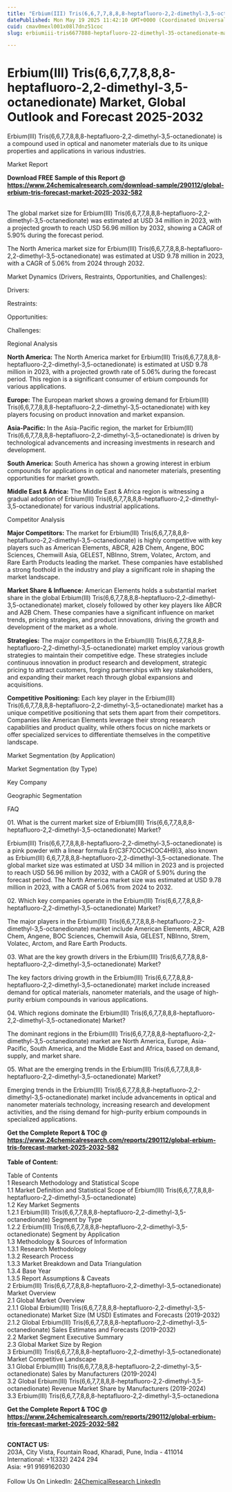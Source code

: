 ```yaml
---
title: "Erbium(III) Tris(6,6,7,7,8,8,8-heptafluoro-2,2-dimethyl-3,5-octanedionate) Market, Global Outlook and Forecast 2025-2032"
datePublished: Mon May 19 2025 11:42:10 GMT+0000 (Coordinated Universal Time)
cuid: cmav0mexl001x08l7dnz51coc
slug: erbiumiii-tris6677888-heptafluoro-22-dimethyl-35-octanedionate-market-global-outlook-and-forecast-2025-2032

---
```


# Erbium(III) Tris(6,6,7,7,8,8,8-heptafluoro-2,2-dimethyl-3,5-octanedionate) Market, Global Outlook and Forecast 2025-2032

<p>Erbium(III) Tris(6,6,7,7,8,8,8-heptafluoro-2,2-dimethyl-3,5-octanedionate) is a compound used in optical and nanometer materials due to its unique properties and applications in various industries.</p><p>
</p><p>
Market Report</p><div><b>Download FREE Sample of this Report @ 
            <a href="https://www.24chemicalresearch.com/download-sample/290112/global-erbium-tris-forecast-market-2025-2032-582">
            https://www.24chemicalresearch.com/download-sample/290112/global-erbium-tris-forecast-market-2025-2032-582</a></b></div><br><p>
</p><p>The global market size for Erbium(III) Tris(6,6,7,7,8,8,8-heptafluoro-2,2-dimethyl-3,5-octanedionate) was estimated at USD 34 million in 2023, with a projected growth to reach USD 56.96 million by 2032, showing a CAGR of 5.90% during the forecast period.</p><p>
The North America market size for Erbium(III) Tris(6,6,7,7,8,8,8-heptafluoro-2,2-dimethyl-3,5-octanedionate) was estimated at USD 9.78 million in 2023, with a CAGR of 5.06% from 2024 through 2032.</p><p>
Market Dynamics (Drivers, Restraints, Opportunities, and Challenges):</p><p>
Drivers:</p><p>
</p><p>
Restraints:</p><p>
</p><p>
Opportunities:</p><p>
</p><p>
Challenges:</p><p>
</p><p>
Regional Analysis</p><p>
<strong>North America:</strong> The North America market for Erbium(III) Tris(6,6,7,7,8,8,8-heptafluoro-2,2-dimethyl-3,5-octanedionate) is estimated at USD 9.78 million in 2023, with a projected growth rate of 5.06% during the forecast period. This region is a significant consumer of erbium compounds for various applications.</p><p>
<strong>Europe:</strong> The European market shows a growing demand for Erbium(III) Tris(6,6,7,7,8,8,8-heptafluoro-2,2-dimethyl-3,5-octanedionate) with key players focusing on product innovation and market expansion.</p><p>
<strong>Asia-Pacific:</strong> In the Asia-Pacific region, the market for Erbium(III) Tris(6,6,7,7,8,8,8-heptafluoro-2,2-dimethyl-3,5-octanedionate) is driven by technological advancements and increasing investments in research and development.</p><p>
<strong>South America:</strong> South America has shown a growing interest in erbium compounds for applications in optical and nanometer materials, presenting opportunities for market growth.</p><p>
<strong>Middle East &amp; Africa:</strong> The Middle East &amp; Africa region is witnessing a gradual adoption of Erbium(III) Tris(6,6,7,7,8,8,8-heptafluoro-2,2-dimethyl-3,5-octanedionate) for various industrial applications.</p><p>
Competitor Analysis</p><p>
<strong>Major Competitors:</strong> The market for Erbium(III) Tris(6,6,7,7,8,8,8-heptafluoro-2,2-dimethyl-3,5-octanedionate) is highly competitive with key players such as American Elements, ABCR, A2B Chem, Angene, BOC Sciences, Chemwill Asia, GELEST, NBInno, Strem, Volatec, Arctom, and Rare Earth Products leading the market. These companies have established a strong foothold in the industry and play a significant role in shaping the market landscape.</p><p>
<strong>Market Share &amp; Influence:</strong> American Elements holds a substantial market share in the global Erbium(III) Tris(6,6,7,7,8,8,8-heptafluoro-2,2-dimethyl-3,5-octanedionate) market, closely followed by other key players like ABCR and A2B Chem. These companies have a significant influence on market trends, pricing strategies, and product innovations, driving the growth and development of the market as a whole.</p><p>
<strong>Strategies:</strong> The major competitors in the Erbium(III) Tris(6,6,7,7,8,8,8-heptafluoro-2,2-dimethyl-3,5-octanedionate) market employ various growth strategies to maintain their competitive edge. These strategies include continuous innovation in product research and development, strategic pricing to attract customers, forging partnerships with key stakeholders, and expanding their market reach through global expansions and acquisitions.</p><p>
<strong>Competitive Positioning:</strong> Each key player in the Erbium(III) Tris(6,6,7,7,8,8,8-heptafluoro-2,2-dimethyl-3,5-octanedionate) market has a unique competitive positioning that sets them apart from their competitors. Companies like American Elements leverage their strong research capabilities and product quality, while others focus on niche markets or offer specialized services to differentiate themselves in the competitive landscape.</p><p>
Market Segmentation (by Application)</p><p>
</p><p>
Market Segmentation (by Type)</p><p>
</p><p>
Key Company</p><p>
</p><p>
Geographic Segmentation</p><p>
</p><p>
FAQ </p><p>
01. What is the current market size of Erbium(III) Tris(6,6,7,7,8,8,8-heptafluoro-2,2-dimethyl-3,5-octanedionate) Market?</p><p>
Erbium(III) Tris(6,6,7,7,8,8,8-heptafluoro-2,2-dimethyl-3,5-octanedionate) is a pink powder with a linear formula Er(C3F7COCHCOC4H9)3, also known as Erbium(III) 6,6,7,7,8,8,8-heptafluoro-2,2-dimethyl-3,5-octanedionate. The global market size was estimated at USD 34 million in 2023 and is projected to reach USD 56.96 million by 2032, with a CAGR of 5.90% during the forecast period. The North America market size was estimated at USD 9.78 million in 2023, with a CAGR of 5.06% from 2024 to 2032.</p><p>
02. Which key companies operate in the Erbium(III) Tris(6,6,7,7,8,8,8-heptafluoro-2,2-dimethyl-3,5-octanedionate) Market?</p><p>
The major players in the Erbium(III) Tris(6,6,7,7,8,8,8-heptafluoro-2,2-dimethyl-3,5-octanedionate) market include American Elements, ABCR, A2B Chem, Angene, BOC Sciences, Chemwill Asia, GELEST, NBInno, Strem, Volatec, Arctom, and Rare Earth Products.</p><p>
03. What are the key growth drivers in the Erbium(III) Tris(6,6,7,7,8,8,8-heptafluoro-2,2-dimethyl-3,5-octanedionate) Market?</p><p>
The key factors driving growth in the Erbium(III) Tris(6,6,7,7,8,8,8-heptafluoro-2,2-dimethyl-3,5-octanedionate) market include increased demand for optical materials, nanometer materials, and the usage of high-purity erbium compounds in various applications.</p><p>
04. Which regions dominate the Erbium(III) Tris(6,6,7,7,8,8,8-heptafluoro-2,2-dimethyl-3,5-octanedionate) Market?</p><p>
The dominant regions in the Erbium(III) Tris(6,6,7,7,8,8,8-heptafluoro-2,2-dimethyl-3,5-octanedionate) market are North America, Europe, Asia-Pacific, South America, and the Middle East and Africa, based on demand, supply, and market share.</p><p>
05. What are the emerging trends in the Erbium(III) Tris(6,6,7,7,8,8,8-heptafluoro-2,2-dimethyl-3,5-octanedionate) Market?</p><p>
Emerging trends in the Erbium(III) Tris(6,6,7,7,8,8,8-heptafluoro-2,2-dimethyl-3,5-octanedionate) market include advancements in optical and nanometer materials technology, increasing research and development activities, and the rising demand for high-purity erbium compounds in specialized applications.
</p>

<div><b>Get the Complete Report & TOC @ 
            <a href="https://www.24chemicalresearch.com/reports/290112/global-erbium-tris-forecast-market-2025-2032-582">
            https://www.24chemicalresearch.com/reports/290112/global-erbium-tris-forecast-market-2025-2032-582</a></b></div><br>
            <b>Table of Content:</b><p>Table of Contents<br />
1 Research Methodology and Statistical Scope<br />
1.1 Market Definition and Statistical Scope of Erbium(III) Tris(6,6,7,7,8,8,8-heptafluoro-2,2-dimethyl-3,5-octanedionate)<br />
1.2 Key Market Segments<br />
1.2.1 Erbium(III) Tris(6,6,7,7,8,8,8-heptafluoro-2,2-dimethyl-3,5-octanedionate) Segment by Type<br />
1.2.2 Erbium(III) Tris(6,6,7,7,8,8,8-heptafluoro-2,2-dimethyl-3,5-octanedionate) Segment by Application<br />
1.3 Methodology & Sources of Information<br />
1.3.1 Research Methodology<br />
1.3.2 Research Process<br />
1.3.3 Market Breakdown and Data Triangulation<br />
1.3.4 Base Year<br />
1.3.5 Report Assumptions & Caveats<br />
2 Erbium(III) Tris(6,6,7,7,8,8,8-heptafluoro-2,2-dimethyl-3,5-octanedionate) Market Overview<br />
2.1 Global Market Overview<br />
2.1.1 Global Erbium(III) Tris(6,6,7,7,8,8,8-heptafluoro-2,2-dimethyl-3,5-octanedionate) Market Size (M USD) Estimates and Forecasts (2019-2032)<br />
2.1.2 Global Erbium(III) Tris(6,6,7,7,8,8,8-heptafluoro-2,2-dimethyl-3,5-octanedionate) Sales Estimates and Forecasts (2019-2032)<br />
2.2 Market Segment Executive Summary<br />
2.3 Global Market Size by Region<br />
3 Erbium(III) Tris(6,6,7,7,8,8,8-heptafluoro-2,2-dimethyl-3,5-octanedionate) Market Competitive Landscape<br />
3.1 Global Erbium(III) Tris(6,6,7,7,8,8,8-heptafluoro-2,2-dimethyl-3,5-octanedionate) Sales by Manufacturers (2019-2024)<br />
3.2 Global Erbium(III) Tris(6,6,7,7,8,8,8-heptafluoro-2,2-dimethyl-3,5-octanedionate) Revenue Market Share by Manufacturers (2019-2024)<br />
3.3 Erbium(III) Tris(6,6,7,7,8,8,8-heptafluoro-2,2-dimethyl-3,5-octanediona</p>

<div><b>Get the Complete Report & TOC @ 
            <a href="https://www.24chemicalresearch.com/reports/290112/global-erbium-tris-forecast-market-2025-2032-582">
            https://www.24chemicalresearch.com/reports/290112/global-erbium-tris-forecast-market-2025-2032-582</a></b></div><br>

<b>CONTACT US:</b><br>
            203A, City Vista, Fountain Road, Kharadi, Pune, India - 411014<br>
            International: +1(332) 2424 294<br>
            Asia: +91 9169162030 <br><br>
            Follow Us On LinkedIn: <a href="https://www.linkedin.com/company/24chemicalresearch/">24ChemicalResearch LinkedIn</a>